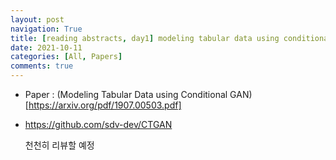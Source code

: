 ```yaml
---
layout: post
navigation: True
title: [reading abstracts, day1] modeling tabular data using conditional GAN 
date: 2021-10-11
categories: [All, Papers]
comments: true
---
```



- Paper : (Modeling Tabular Data using Conditional GAN)[https://arxiv.org/pdf/1907.00503.pdf]
- https://github.com/sdv-dev/CTGAN
  
  
  천천히 리뷰할 예정
  
